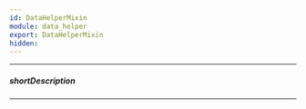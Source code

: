 ```yaml
---
id: DataHelperMixin
module: data_helper
export: DataHelperMixin
hidden: 
---
```

---
##### shortDescription

---
